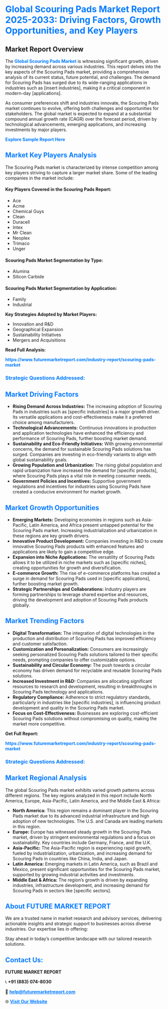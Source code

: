 <h1 style="color: #007BFF;">Global Scouring Pads Market Report 2025-2033: Driving Factors, Growth Opportunities, and Key Players</h1>

<section id="overview">
<h2>Market Report Overview</h2>
<p>The <a href="https://www.futuremarketreport.com/industry-report/scouring-pads-market" style="color: #007BFF; text-decoration: none;"><strong>Global Scouring Pads Market</strong></a> is witnessing significant growth, driven by increasing demand across various industries. This report delves into the key aspects of the Scouring Pads market, providing a comprehensive analysis of its current status, future potential, and challenges. The demand for Scouring Pads has surged due to its wide-ranging applications in industries such as [insert industries], making it a critical component in modern-day [applications].</p>
<p>As consumer preferences shift and industries innovate, the Scouring Pads market continues to evolve, offering both challenges and opportunities for stakeholders. The global market is expected to expand at a substantial compound annual growth rate (CAGR) over the forecast period, driven by technological advancements, emerging applications, and increasing investments by major players.</p>
</section>

<section id="overview">
<p><a href="https://www.futuremarketreport.com/request-sample/reportId=104964" style="color: #007BFF; text-decoration: none;"><strong>Explore Sample Report Here</strong></a></p>
</section>

<section id="key-players">
<h2 style="color: #007BFF;">Market Key Players Analysis</h2>
<p>The Scouring Pads market is characterized by intense competition among key players striving to capture a larger market share. Some of the leading companies in the market include:</p>
<h4>Key Players Covered in the Scouring Pads Report:</h4>
<ul><li>Ace</li><li>Acme</li><li>Chemical Guys</li><li>Clean</li><li>Duracell</li><li>Intex</li><li>Mr Clean</li><li>Neoplex</li><li>Trimaco</li><li>Unger</li></ul>
<h4>Scouring Pads Market Segmentation by Type:</h4>
<ul><li>Alumina</li><li>Silicon Carbide</li></ul>

<h4>Scouring Pads Market Segmentation by Application:</h4>
<ul><li>Family</li><li>Industrial</li></ul>
<p><strong>Key Strategies Adopted by Market Players:</strong></p>
<ul>
<li>Innovation and R&D</li>
<li>Geographical Expansion</li>
<li>Sustainability Initiatives</li>
<li>Mergers and Acquisitions</li>
</ul>
</section>

<section>
<p><strong>Read Full Analysis: </strong></p><a href="https://www.futuremarketreport.com/industry-report/scouring-pads-market" style="color: #007BFF; text-decoration: none;"><strong>https://www.futuremarketreport.com/industry-report/scouring-pads-market</strong></a>
<h3 style="color: #007BFF;">Strategic Questions Addressed:</h3>
</section>

<section id="driving-factors">
<h2 style="color: #007BFF;">Market Driving Factors</h2>
<ul>
<li><strong>Rising Demand Across Industries:</strong> The increasing adoption of Scouring Pads in industries such as [specific industries] is a major growth driver. Its versatile applications and cost-effectiveness make it a preferred choice among manufacturers.</li>
<li><strong>Technological Advancements:</strong> Continuous innovations in production and application technologies have enhanced the efficiency and performance of Scouring Pads, further boosting market demand.</li>
<li><strong>Sustainability and Eco-Friendly Initiatives:</strong> With growing environmental concerns, the demand for sustainable Scouring Pads solutions has surged. Companies are investing in eco-friendly variants to align with global sustainability goals.</li>
<li><strong>Growing Population and Urbanization:</strong> The rising global population and rapid urbanization have increased the demand for [specific products], where Scouring Pads plays a vital role in meeting consumer needs.</li>
<li><strong>Government Policies and Incentives:</strong> Supportive government regulations and incentives for industries using Scouring Pads have created a conducive environment for market growth.</li>
</ul>
</section>

<section id="growth-opportunities">
<h2 style="color: #007BFF;">Market Growth Opportunities</h2>
<ul>
<li><strong>Emerging Markets:</strong> Developing economies in regions such as Asia-Pacific, Latin America, and Africa present untapped potential for the Scouring Pads market. Increasing industrialization and urbanization in these regions are key growth drivers.</li>
<li><strong>Innovative Product Development:</strong> Companies investing in R&D to create innovative Scouring Pads products with enhanced features and applications are likely to gain a competitive edge.</li>
<li><strong>Expansion into Niche Applications:</strong> The versatility of Scouring Pads allows it to be utilized in niche markets such as [specific niches], creating opportunities for growth and diversification.</li>
<li><strong>E-commerce Growth:</strong> The rise of e-commerce platforms has created a surge in demand for Scouring Pads used in [specific applications], further boosting market growth.</li>
<li><strong>Strategic Partnerships and Collaborations:</strong> Industry players are forming partnerships to leverage shared expertise and resources, driving the development and adoption of Scouring Pads products globally.</li>
</ul>
</section>

<section id="trending-factors">
<h2 style="color: #007BFF;">Market Trending Factors</h2>
<ul>
<li><strong>Digital Transformation:</strong> The integration of digital technologies in the production and distribution of Scouring Pads has improved efficiency and customer satisfaction.</li>
<li><strong>Customization and Personalization:</strong> Consumers are increasingly seeking personalized Scouring Pads solutions tailored to their specific needs, prompting companies to offer customizable options.</li>
<li><strong>Sustainability and Circular Economy:</strong> The push towards a circular economy has driven demand for recyclable and reusable Scouring Pads solutions.</li>
<li><strong>Increased Investment in R&D:</strong> Companies are allocating significant resources to research and development, resulting in breakthroughs in Scouring Pads technology and applications.</li>
<li><strong>Regulatory Compliance:</strong> Adherence to strict regulatory standards, particularly in industries like [specific industries], is influencing product development and quality in the Scouring Pads market.</li>
<li><strong>Focus on Cost-Effectiveness:</strong> Businesses are exploring cost-efficient Scouring Pads solutions without compromising on quality, making the market more competitive.</li>
</ul>
</section>

<section>
<p><strong>Get Full Report: </strong></p><a href="https://www.futuremarketreport.com/industry-report/scouring-pads-market" style="color: #007BFF; text-decoration: none;"><strong>https://www.futuremarketreport.com/industry-report/scouring-pads-market</strong></a>
<h3 style="color: #007BFF;">Strategic Questions Addressed:</h3>
</section>


<section id="regional-analysis">
<h2 style="color: #007BFF;">Market Regional Analysis</h2>
<p>The global Scouring Pads market exhibits varied growth patterns across different regions. The key regions analyzed in this report include North America, Europe, Asia-Pacific, Latin America, and the Middle East & Africa:</p>
<ul>
<li><strong>North America:</strong> This region remains a dominant player in the Scouring Pads market due to its advanced industrial infrastructure and high adoption of new technologies. The U.S. and Canada are leading markets in this region.</li>
<li><strong>Europe:</strong> Europe has witnessed steady growth in the Scouring Pads market, driven by stringent environmental regulations and a focus on sustainability. Key countries include Germany, France, and the U.K.</li>
<li><strong>Asia-Pacific:</strong> The Asia-Pacific region is experiencing rapid growth, fueled by industrialization, urbanization, and increasing demand for Scouring Pads in countries like China, India, and Japan.</li>
<li><strong>Latin America:</strong> Emerging markets in Latin America, such as Brazil and Mexico, present significant opportunities for the Scouring Pads market, supported by growing industrial activities and investments.</li>
<li><strong>Middle East & Africa:</strong> The region’s growth is driven by expanding industries, infrastructure development, and increasing demand for Scouring Pads in sectors like [specific sectors].</li>
</ul>
</section>

<footer>
<h2 style="color: #007BFF;">About FUTURE MARKET REPORT</h2>
<p>We are a trusted name in market research and advisory services, delivering actionable insights and strategic support to businesses across diverse industries. Our expertise lies in offering:</p>

<p>Stay ahead in today’s competitive landscape with our tailored research solutions.</p>

<h2 style="color: #007BFF;">Contact Us:</h2>
<p><strong>FUTURE MARKET REPORT</strong></p>
<p>📞 <strong>+91 (883) 074-8030</strong></p>
<p>📧 <strong><a href="mailto:help@futuremarketreport.com" style="color: #007BFF;">help@futuremarketreport.com</a></strong></p>
<p>🌐 <strong><a href="https://www.futuremarketreport.com/" style="color: #007BFF;">Visit Our Website</a></strong></p>
</footer>